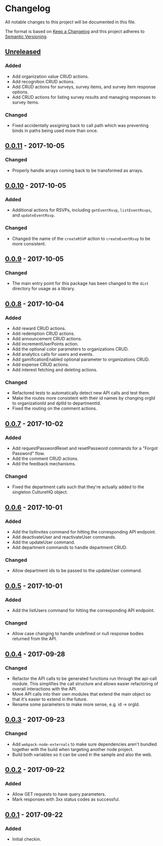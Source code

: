 # Changelog

All notable changes to this project will be documented in this file.

The format is based on [Keep a Changelog](http://keepachangelog.com/en/1.0.0/) and this project adheres to [Semantic Versioning](http://semver.org/spec/v2.0.0.html).

## [Unreleased]
### Added
- Add organization value CRUD actions.
- Add recognition CRUD actions.
- Add CRUD actions for surveys, survey items, and survey item response options.
- Add CRUD actions for listing survey results and managing responses to survey items.

### Changed
- Fixed accidentally assigning back to call path which was preventing binds in paths being used more than once.

## [0.0.11] - 2017-10-05
### Changed
- Properly handle arrays coming back to be transformed as arrays.

## [0.0.10] - 2017-10-05
### Added
- Additional actions for RSVPs, including `getEventRsvp`, `listEventRsvps`, and `updateEventRsvp`.

### Changed
- Changed the name of the `createRSVP` action to `createEventRsvp` to be more consistent.

## [0.0.9] - 2017-10-05
### Changed
- The main entry point for this package has been changed to the `dist` directory for usage as a library.

## [0.0.8] - 2017-10-04
### Added
- Add reward CRUD actions.
- Add redemption CRUD actions.
- Add announcement CRUD actions.
- Add incrementUserPoints action.
- Add the optional color parameters to organizations CRUD.
- Add analytics calls for users and events.
- Add gamificationEnabled optional parameter to organizations CRUD.
- Add expense CRUD actions.
- Add interest fetching and deleting actions.

### Changed
- Refactored tests to automatically detect new API calls and test them.
- Make the routes more consistent with their id names by changing orgId to organizationId and dptId to departmentId.
- Fixed the routing on the comment actions.

## [0.0.7] - 2017-10-02
### Added
- Add requestPasswordReset and resetPassword commands for a "Forgot Password" flow.
- Add the comment CRUD actions.
- Add the feedback mechanisms.

### Changed
- Fixed the department calls such that they're actually added to the singleton CultureHQ object.

## [0.0.6] - 2017-10-01
### Added
- Add the listInvites command for hitting the corresponding API endpoint.
- Add deactivateUser and reactivateUser commands.
- Add the updateUser command.
- Add department commands to handle department CRUD.

### Changed
- Allow department ids to be passed to the updateUser command.

## [0.0.5] - 2017-10-01
### Added
- Add the listUsers command for hitting the corresponding API endpoint.

### Changed
- Allow case changing to handle undefined or null response bodies returned from the API.

## [0.0.4] - 2017-09-28
### Changed
- Refactor the API calls to be generated functions run through the api-call module. This simplifies the call structure and allows easier refactoring of overall interactions with the API.
- Move API calls into their own modules that extend the main object so that it's easier to extend in the future.
- Rename some parameters to make more sense, e.g. id -> orgId.

## [0.0.3] - 2017-09-23
### Changed
- Add `webpack-node-externals` to make sure dependencies aren't bundled together with the build when targeting another node project.
- Build both variables so it can be used in the sample and also the web.

## [0.0.2] - 2017-09-22
### Added
- Allow GET requests to have query parameters.
- Mark responses with 3xx status codes as successful.

## [0.0.1] - 2017-09-22
### Added
- Initial checkin.

[Unreleased]: https://github.com/CultureHQ/client/compare/v0.0.11...HEAD
[0.0.11]: https://github.com/CultureHQ/client/compare/v0.0.10...v0.0.11
[0.0.10]: https://github.com/CultureHQ/client/compare/v0.0.9...v0.0.10
[0.0.9]: https://github.com/CultureHQ/client/compare/v0.0.8...v0.0.9
[0.0.8]: https://github.com/CultureHQ/client/compare/v0.0.7...v0.0.8
[0.0.7]: https://github.com/CultureHQ/client/compare/v0.0.6...v0.0.7
[0.0.6]: https://github.com/CultureHQ/client/compare/v0.0.5...v0.0.6
[0.0.5]: https://github.com/CultureHQ/client/compare/v0.0.4...v0.0.5
[0.0.4]: https://github.com/CultureHQ/client/compare/v0.0.3...v0.0.4
[0.0.3]: https://github.com/CultureHQ/client/compare/v0.0.2...v0.0.3
[0.0.2]: https://github.com/CultureHQ/client/compare/v0.0.1...v0.0.2
[0.0.1]: https://github.com/CultureHQ/client/compare/f26481...v0.0.1
